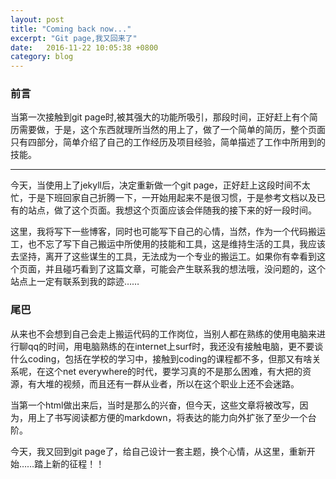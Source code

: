 ```yaml
---
layout: post
title: "Coming back now..."
excerpt: "Git page,我又回来了"
date:   2016-11-22 10:05:38 +0800
category: blog
---
```


### 前言
当第一次接触到git page时,被其强大的功能所吸引，那段时间，正好赶上有个简历需要做，于是，这个东西就理所当然的用上了，做了一个简单的简历，整个页面只有四部分，简单介绍了自己的工作经历及项目经验，简单描述了工作中所用到的技能。

- - -

今天，当使用上了jekyll后，决定重新做一个git page，正好赶上这段时间不太忙，于是下班回家自己折腾一下，一开始用起来不是很习惯，于是参考文档以及已有的站点，做了这个页面。我想这个页面应该会伴随我的接下来的好一段时间。

这里，我将写下一些博客，同时也可能写下自己的心情，当然，作为一个代码搬运工，也不忘了写下自己搬运中所使用的技能和工具，这是维持生活的工具，我应该去坚持，离开了这些谋生的工具，无法成为一个专业的搬运工。如果你有幸看到这个页面，并且碰巧看到了这篇文章，可能会产生联系我的想法哦，没问题的，这个站点上一定有联系到我的踪迹……

### 尾巴
从来也不会想到自己会走上搬运代码的工作岗位，当别人都在熟练的使用电脑来进行聊qq的时间，用电脑熟练的在internet上surf时，我还没有接触电脑，更不要谈什么coding，包括在学校的学习中，接触到coding的课程都不多，但那又有啥关系呢，在这个net everywhere的时代，要学习真的不是那么困难，有大把的资源，有大堆的视频，而且还有一群从业者，所以在这个职业上还不会迷路。

当第一个html做出来后，当时是那么的兴奋，但今天，这些文章将被改写，因为，用上了书写阅读都方便的markdown，将表达的能力向外扩张了至少一个台阶。

今天，我又回到git page了，给自己设计一套主题，换个心情，从这里，重新开始……踏上新的征程！！
